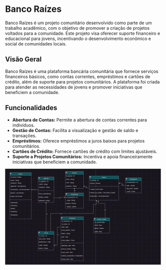 # Banco Raízes

Banco Raízes é um projeto comunitário desenvolvido como parte de um trabalho acadêmico, com o objetivo de promover a criação de projetos voltados para a comunidade. Este projeto visa oferecer suporte financeiro e educacional para jovens, incentivando o desenvolvimento econômico e social de comunidades locais.

## Visão Geral

Banco Raízes é uma plataforma bancária comunitária que fornece serviços financeiros básicos, como contas correntes, empréstimos e cartões de crédito, além de suporte para projetos comunitários. A plataforma foi criada para atender as necessidades de jovens e promover iniciativas que beneficiem a comunidade.

## Funcionalidades

- **Abertura de Contas:** Permite a abertura de contas correntes para indivíduos.
- **Gestão de Contas:** Facilita a visualização e gestão de saldo e transações.
- **Empréstimos:** Oferece empréstimos a juros baixos para projetos comunitários.
- **Cartões de Crédito:** Fornece cartões de crédito com limites ajustáveis.
- **Suporte a Projetos Comunitários:** Incentiva e apoia financeiramente iniciativas que beneficiem a comunidade.

![Diagrama UML](img/diagramaBanco.png)
